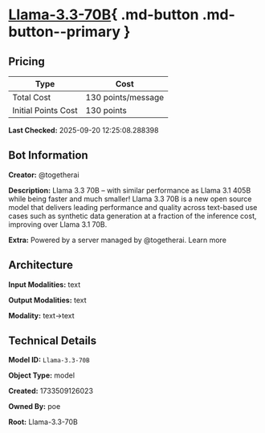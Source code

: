 # [Llama-3.3-70B](https://poe.com/Llama-3.3-70B){ .md-button .md-button--primary }

## Pricing

| Type | Cost |
|------|------|
| Total Cost | 130 points/message |
| Initial Points Cost | 130 points |

**Last Checked:** 2025-09-20 12:25:08.288398


## Bot Information

**Creator:** @togetherai

**Description:** Llama 3.3 70B – with similar performance as Llama 3.1 405B while being faster and much smaller! Llama 3.3 70B is a new open source model that delivers leading performance and quality across text-based use cases such as synthetic data generation at a fraction of the inference cost, improving over Llama 3.1 70B.

**Extra:** Powered by a server managed by @togetherai. Learn more


## Architecture

**Input Modalities:** text

**Output Modalities:** text

**Modality:** text->text


## Technical Details

**Model ID:** `Llama-3.3-70B`

**Object Type:** model

**Created:** 1733509126023

**Owned By:** poe

**Root:** Llama-3.3-70B
